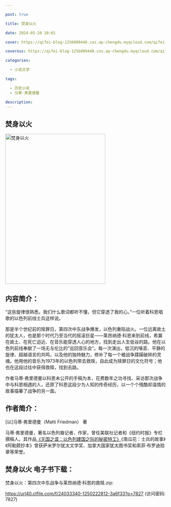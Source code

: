 ```yaml
---

post: true

title: 焚身以火

date: 2024-05-28 10:01

cover: https://qifei-blog-1256009448.cos.ap-chengdu.myqcloud.com/qifei-blog/65f6c20e9f345e8d03849298.jpg

coveross: https://qifei-blog-1256009448.cos.ap-chengdu.myqcloud.com/qifei-blog/65f6c20e9f345e8d03849298.jpg

categories:

  - 小说文学

tags:

  - 历史小说
  - 马蒂·弗里德曼

description:
---
```


## 焚身以火
<img alt="焚身以火 " class="aligncenter loading" data-was-processed="true" decoding="async" fetchpriority="high" height="471" src="https://qifei-blog-1256009448.cos.ap-chengdu.myqcloud.com/qifei-blog/65f6c20e9f345e8d03849298.jpg " style="cursor: zoom-in;" width="314"/>

## 内容简介：

“这些旋律很熟悉。我们什么歌词都听不懂，但它穿透了我的心。”一位听着科恩唱歌的以色列前线士兵这样说。

那是半个世纪前的赎罪日，第四次中东战争爆发，以色列重陷战火。一位远离故土的犹太人，也是那个时代乃至当代的摇滚巨星——莱昂纳德·科恩来到前线，希冀在故土、在死亡迫近、在音乐能穿透人心的地方，找到走出人生低谷的路。他在以色列前线奉献了一场无与伦比的“巡回音乐会”。每一次演出，低沉的嗓音、平静的旋律、超越语言的共鸣，以及他的独特魅力，修补了每一个被战争蹂躏破碎的灵魂。他用他的音乐为1973年的以色列带去救赎，自此成为赎罪日的文化符号；他也在这段过往中获得救赎，找到去路。

作者马蒂·弗里德曼以科恩未公开的手稿为本，花费数年之功寻找、采访那次战争中与科恩相遇的人，还原了科恩这段少为人知的传奇经历，以一个个残酷却温情的故事描摹了战争的另一面。

## 作者简介：

[以]马蒂·弗里德曼（Matti Friedman） 著

马蒂·弗里德曼，著名以色列裔记者、作家，曾任美联社记者和《纽约时报》专栏撰稿人。其作品<a href="https://www.huibooks.com/20445.html">《无国之谍：以色列建国之际的秘密特工》</a>《南瓜花：士兵的故事》《阿勒颇抄本》曾获萨米罗尔犹太文学奖、加拿大国家犹太图书奖和索菲·布罗迪勋章等荣誉。

## 焚身以火 电子书下载：



焚身以火：第四次中东战争与莱昂纳德·科恩的救赎.zip: 

https://url40.ctfile.com/f/24033340-1250222812-3a6f33?p=7827 (访问密码: 7827)
